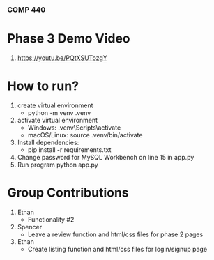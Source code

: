 ### COMP 440

# Phase 3 Demo Video
1. https://youtu.be/PQtXSUTozgY

# How to run?
1. create virtual environment
    - python -m venv .venv
2. activate virtual environment
    - Windows: .venv\Scripts\activate
    - macOS/Linux: source .venv/bin/activate
3. Install dependencies:
    - pip install -r requirements.txt
4. Change password for MySQL Workbench on line 15 in app.py
5. Run program
    python app.py

# Group Contributions
1. Ethan
    - Functionality #2
2. Spencer
    - Leave a review function and html/css files for phase 2 pages
3. Ethan
    - Create listing function and html/css files for login/signup page
